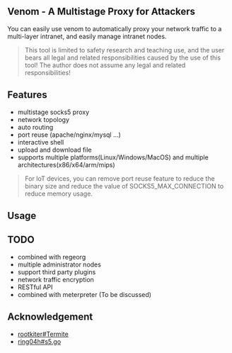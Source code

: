 ## Venom - A Multistage Proxy for Attackers

You can easily use venom to automatically proxy your network traffic to a multi-layer intranet, and easily manage intranet nodes.

> This tool is limited to safety research and teaching use, and the user bears all legal and related responsibilities caused by the use of this tool! The author does not assume any legal and related responsibilities!


## Features

- multistage socks5 proxy
- network topology
- auto routing
- port reuse (apache/nginx/mysql ...)
- interactive shell
- upload and download file
- supports multiple platforms(Linux/Windows/MacOS) and multiple architectures(x86/x64/arm/mips)

> For IoT devices, you can remove port reuse feature to reduce the binary size and reduce the value of SOCKS5_MAX_CONNECTION to reduce memory usage.

## Usage



## TODO

- combined with regeorg
- multiple administrator nodes
- support third party plugins
- network traffic encryption
- RESTful API
- combined with meterpreter (To be discussed)

## Acknowledgement

- [rootkiter#Termite](https://github.com/rootkiter/Termite)
- [ring04h#s5.go](https://github.com/ring04h/s5.go)

